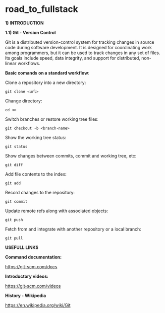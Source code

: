 # road_to_fullstack
**1) INTRODUCTION**

**1.1) Git - Version Control**

Git is a distributed version-control system for tracking changes in source code during software development. It is designed for coordinating work among programmers, but it can be used to track changes in any set of files. Its goals include speed, data integrity, and support for distributed, non-linear workflows.

**Basic comands on a standard workflow:**

Clone a repository into a new directory:
```
git clone <url>
```

Change directory:
```
cd <>
```

Switch branches or restore working tree files:
```
git checkout -b <branch-name>
```

Show the working tree status:
```
git status
```

Show changes between commits, commit and working tree, etc:
```
git diff
```

Add file contents to the index:
```
git add
```

Record changes to the repository:
```
git commit
```

Update remote refs along with associated objects:
```
git push
```

Fetch from and integrate with another repository or a local branch:
```
git pull
```

**USEFULL LINKS**

**Command documentation:**

https://git-scm.com/docs

**Introductory videos:**

https://git-scm.com/videos

**History - Wikipedia**

https://en.wikipedia.org/wiki/Git
